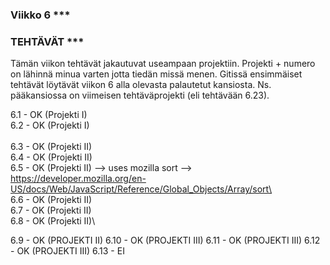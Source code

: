 ### Viikko 6 ***

### TEHTÄVÄT ***

Tämän viikon tehtävät jakautuvat useampaan projektiin. Projekti + numero on lähinnä minua varten jotta tiedän missä menen.
Gitissä ensimmäiset tehtävät löytävät viikon 6 alla olevasta palautetut kansiosta. Ns. pääkansiossa on viimeisen tehtäväprojekti (eli
tehtävään 6.23).

6.1     - OK (Projekti I)\
6.2     - OK (Projekti I)\
\
6.3     - OK (Projekti II)\
6.4     - OK (Projekti II)\
6.5     - OK (Projekti II) --> uses mozilla sort --> https://developer.mozilla.org/en-US/docs/Web/JavaScript/Reference/Global_Objects/Array/sort\  
6.6     - OK (Projekti II)\
6.7     - OK (Projekti II)\
6.8     - OK (Projekti II)\

6.9     - OK (PROJEKTI II)
6.10    - OK (PROJEKTI III)
6.11    - OK (PROJEKTI III)
6.12    - OK (PROJEKTI III)
6.13    - EI